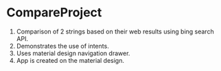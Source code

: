 # CompareProject
1. Comparison of 2 strings based on their web results using bing search API.
2. Demonstrates the use of intents.
3. Uses material design navigation drawer.
4. App is created on the material design.
